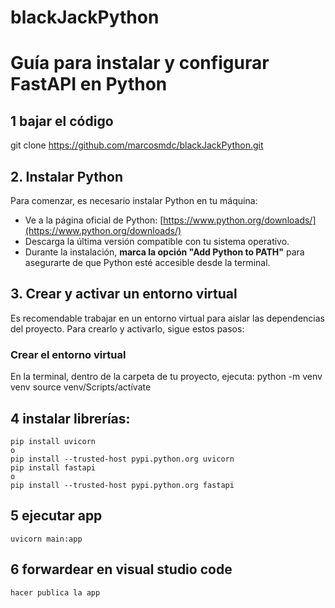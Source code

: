 # blackJackPython

# Guía para instalar y configurar FastAPI en Python


## 1 bajar el código
git clone https://github.com/marcosmdc/blackJackPython.git
## 2. Instalar Python

Para comenzar, es necesario instalar Python en tu máquina:

- Ve a la página oficial de Python: [https://www.python.org/downloads/](https://www.python.org/downloads/)
- Descarga la última versión compatible con tu sistema operativo.
- Durante la instalación, **marca la opción "Add Python to PATH"** para asegurarte de que Python esté accesible desde la terminal.

## 3. Crear y activar un entorno virtual

Es recomendable trabajar en un entorno virtual para aislar las dependencias del proyecto. Para crearlo y activarlo, sigue estos pasos:

### Crear el entorno virtual

En la terminal, dentro de la carpeta de tu proyecto, ejecuta:
python -m venv venv
source venv/Scripts/actívate

## 4 instalar librerías:
	pip install uvicorn
	o
	pip install --trusted-host pypi.python.org uvicorn
	pip install fastapi
	o
	pip install --trusted-host pypi.python.org fastapi


## 5 ejecutar app
	uvicorn main:app

## 6 forwardear en visual studio code
 	hacer publica la app 

